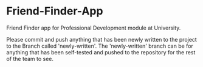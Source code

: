 # Friend-Finder-App
Friend Finder app for Professional Development module at University.

Please commit and push anything that has been newly written to the project to the Branch called 'newly-written'. 
The 'newly-written' branch can be for anything that has been self-tested and pushed to the repository for the rest of the team to see. 
